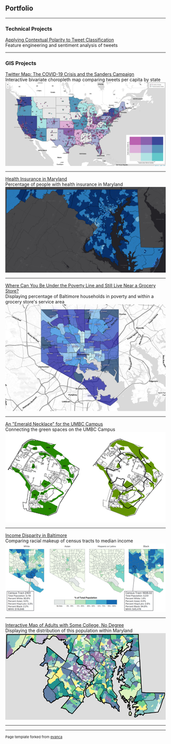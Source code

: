 ## Portfolio

---

### Technical Projects  

[Applying Contextual Polarity to Tweet Classification](/projects/project_tech1)  
Feature engineering and sentiment analysis of tweets

--- 

### GIS Projects

[Twitter Map: The COVID-19 Crisis and the Sanders Campaign](/projects/project_web2)   
Interactive bivariate choropleth map comparing tweets per capita by state  
[<img src="images/tweets_map1_thum.jpg?raw=true">](/projects/project_web2)  

---   
[Health Insurance in Maryland](/project1_486/landing)   
Percentage of people with health insurance in Maryland   
[<img src="project1_486/images/preview.png?raw=true">](/project1_486/landing)   

---   
[Where Can You Be Under the Poverty Line and Still Live Near a Grocery Store?](/projects/project_web1)  
Displaying percentage of Baltimore households in poverty and within a grocery store's service area 
[<img src="images/webmap_lab_thum.jpg?raw=true">](/projects/project_web1)  

---   
[An "Emerald Necklace" for the UMBC Campus](/projects/project1)  
Connecting the green spaces on the UMBC Campus   
[<img src="images/ges405_thumb.PNG?raw=true">](/projects/project1)  

---  
[Income Disparity in Baltimore](/projects/project2)  
Comparing racial makeup of census tracts to median income   
<img src="images/lab4_thum2.png?raw=true"/>   
<!--[<img src="images/lab4_thum2.png?raw=true"/>](/projects/project2)-->

---
[Interactive Map of Adults with Some College, No Degree](/projects/project3)  
Displaying the distribution of this population within Maryland    
[<img src="images/SCND_thum.png?raw=true"/>](/projects/project3)

---



---
<p style="font-size:11px">Page template forked from <a href="https://github.com/evanca/quick-portfolio">evanca</a></p>
<!-- Remove above link if you don't want to attibute -->
